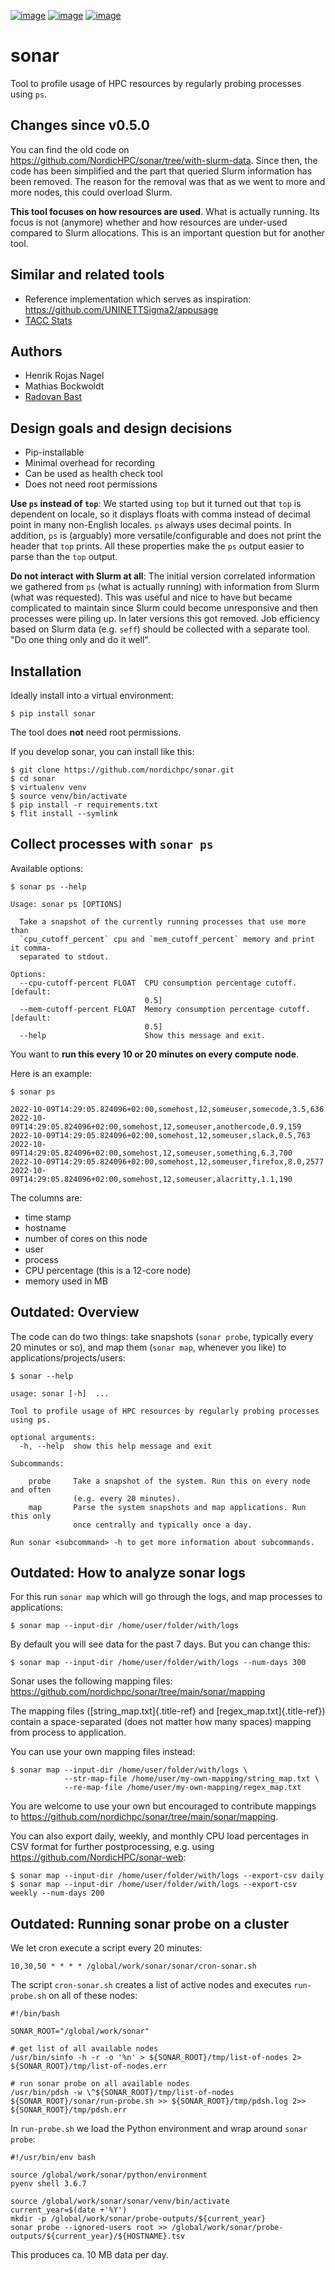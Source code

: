 [![image](https://github.com/NordicHPC/sonar/workflows/Test/badge.svg)](https://github.com/NordicHPC/sonar/actions)
[![image](https://img.shields.io/badge/license-%20GPL--v3.0-blue.svg)](LICENSE)
[![image](https://badge.fury.io/py/sonar.svg)](https://badge.fury.io/py/sonar)


# sonar

Tool to profile usage of HPC resources by regularly probing processes using
`ps`.



## Changes since v0.5.0

You can find the old code on
https://github.com/NordicHPC/sonar/tree/with-slurm-data.  Since then, the code
has been simplified and the part that queried Slurm information has been
removed. The reason for the removal was that as we went to more and more nodes,
this could overload Slurm.

**This tool focuses on how resources are used**. What is actually running.  Its
focus is not (anymore) whether and how resources are under-used compared to
Slurm allocations. This is an important question but for another tool.


## Similar and related tools

- Reference implementation which serves as inspiration:
  <https://github.com/UNINETTSigma2/appusage>
- [TACC Stats](https://github.com/TACC/tacc_stats)


## Authors

- Henrik Rojas Nagel
- Mathias Bockwoldt
- [Radovan Bast](https://bast.fr)


## Design goals and design decisions

- Pip-installable
- Minimal overhead for recording
- Can be used as health check tool
- Does not need root permissions

**Use `ps` instead of `top`**:
We started using `top` but it turned out that `top` is dependent on locale, so
it displays floats with comma instead of decimal point in many non-English
locales. `ps` always uses decimal points. In addition, `ps` is (arguably) more
versatile/configurable and does not print the header that `top` prints. All
these properties make the `ps` output easier to parse than the `top` output.

**Do not interact with Slurm at all**:
The initial version correlated information we gathered from `ps` (what is
actually running) with information from Slurm (what was requested). This was
useful and nice to have but became complicated to maintain since Slurm could
become unresponsive and then processes were piling up. In later versions this
got removed.  Job efficiency based on Slurm data (e.g. `seff`) should be
collected with a separate tool.  "Do one thing only and do it well".


## Installation

Ideally install into a virtual environment:
```
$ pip install sonar
```

The tool does **not** need root permissions.

If you develop sonar, you can install like this:
```
$ git clone https://github.com/nordichpc/sonar.git
$ cd sonar
$ virtualenv venv
$ source venv/bin/activate
$ pip install -r requirements.txt
$ flit install --symlink
```


## Collect processes with `sonar ps`

Available options:
```console
$ sonar ps --help

Usage: sonar ps [OPTIONS]

  Take a snapshot of the currently running processes that use more than
  `cpu_cutoff_percent` cpu and `mem_cutoff_percent` memory and print it comma-
  separated to stdout.

Options:
  --cpu-cutoff-percent FLOAT  CPU consumption percentage cutoff.  [default:
                              0.5]
  --mem-cutoff-percent FLOAT  Memory consumption percentage cutoff.  [default:
                              0.5]
  --help                      Show this message and exit.
```

You want to **run this every 10 or 20 minutes on every compute node**.

Here is an example:
```console
$ sonar ps

2022-10-09T14:29:05.824096+02:00,somehost,12,someuser,somecode,3.5,636
2022-10-09T14:29:05.824096+02:00,somehost,12,someuser,anothercode,0.9,159
2022-10-09T14:29:05.824096+02:00,somehost,12,someuser,slack,0.5,763
2022-10-09T14:29:05.824096+02:00,somehost,12,someuser,something,6.3,700
2022-10-09T14:29:05.824096+02:00,somehost,12,someuser,firefox,8.0,2577
2022-10-09T14:29:05.824096+02:00,somehost,12,someuser,alacritty,1.1,190
```

The columns are:
- time stamp
- hostname
- number of cores on this node
- user
- process
- CPU percentage (this is a 12-core node)
- memory used in MB


## Outdated: Overview

The code can do two things: take snapshots (`sonar probe`, typically
every 20 minutes or so), and map them (`sonar map`, whenever you like)
to applications/projects/users:

    $ sonar --help

    usage: sonar [-h]  ...

    Tool to profile usage of HPC resources by regularly probing processes using ps.

    optional arguments:
      -h, --help  show this help message and exit

    Subcommands:

        probe     Take a snapshot of the system. Run this on every node and often
                  (e.g. every 20 minutes).
        map       Parse the system snapshots and map applications. Run this only
                  once centrally and typically once a day.

    Run sonar <subcommand> -h to get more information about subcommands.


## Outdated: How to analyze sonar logs

For this run `sonar map` which will go through the logs, and map
processes to applications:

    $ sonar map --input-dir /home/user/folder/with/logs

By default you will see data for the past 7 days. But you can change
this:

    $ sonar map --input-dir /home/user/folder/with/logs --num-days 300

Sonar uses the following mapping files:
<https://github.com/nordichpc/sonar/tree/main/sonar/mapping>

The mapping files ([string\_map.txt]{.title-ref} and
[regex\_map.txt]{.title-ref}) contain a space-separated (does not matter
how many spaces) mapping from process to application.

You can use your own mapping files instead:

    $ sonar map --input-dir /home/user/folder/with/logs \
                --str-map-file /home/user/my-own-mapping/string_map.txt \
                --re-map-file /home/user/my-own-mapping/regex_map.txt

You are welcome to use your own but encouraged to contribute mappings to
<https://github.com/nordichpc/sonar/tree/main/sonar/mapping>.

You can also export daily, weekly, and monthly CPU load percentages in
CSV format for further postprocessing, e.g. using
<https://github.com/NordicHPC/sonar-web>:

    $ sonar map --input-dir /home/user/folder/with/logs --export-csv daily
    $ sonar map --input-dir /home/user/folder/with/logs --export-csv weekly --num-days 200


## Outdated: Running sonar probe on a cluster

We let cron execute a script every 20 minutes:

    10,30,50 * * * * /global/work/sonar/sonar/cron-sonar.sh

The script `cron-sonar.sh` creates a list of active nodes and executes
`run-probe.sh` on all of these nodes:

    #!/bin/bash

    SONAR_ROOT="/global/work/sonar"

    # get list of all available nodes
    /usr/bin/sinfo -h -r -o '%n' > ${SONAR_ROOT}/tmp/list-of-nodes 2> ${SONAR_ROOT}/tmp/list-of-nodes.err

    # run sonar probe on all available nodes
    /usr/bin/pdsh -w \^${SONAR_ROOT}/tmp/list-of-nodes ${SONAR_ROOT}/sonar/run-probe.sh >> ${SONAR_ROOT}/tmp/pdsh.log 2>> ${SONAR_ROOT}/tmp/pdsh.err

In `run-probe.sh` we load the Python environment and wrap around
`sonar probe`:

    #!/usr/bin/env bash

    source /global/work/sonar/python/environment
    pyenv shell 3.6.7

    source /global/work/sonar/sonar/venv/bin/activate
    current_year=$(date +'%Y')
    mkdir -p /global/work/sonar/probe-outputs/${current_year}
    sonar probe --ignored-users root >> /global/work/sonar/probe-outputs/${current_year}/${HOSTNAME}.tsv

This produces ca. 10 MB data per day.
